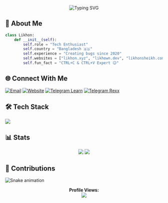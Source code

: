 <div align="center">
  <img src="https://readme-typing-svg.demolab.com?font=Fira+Code&duration=3000&pause=1000&color=38BDAE&center=true&vCenter=true&width=435&lines=Hi%2C+I'm+Likhon+%F0%9F%91%8B;Tech+Enthusiast+from+Bangladesh" alt="Typing SVG" />
</div>

## 🚀 About Me
```python
class Likhon:
    def __init__(self):
        self.role = "Tech Enthusiast"
        self.country = "Bangladesh 🇧🇩"
        self.experience = "Creating bugs since 2020"
        self.websites = ["likhon.xyz", "likhown.dev", "likhonsheikh.com"]
        self.fun_fact = "CTRL+C & CTRL+V Expert 😉"
```

## 🌐 Connect With Me
[![Email](https://img.shields.io/badge/Email-me%40likhonsheikh.com-D14836?style=flat-square&logo=gmail&logoColor=white)](mailto:me@likhonsheikh.com)
[![Website](https://img.shields.io/badge/Website-likhon.xyz-38BDAE?style=flat-square&logo=google-chrome&logoColor=white)](https://likhon.xyz)
[![Telegram Learn](https://img.shields.io/badge/Telegram-Learn_with_Likhon-26A5E4?style=flat-square&logo=telegram&logoColor=white)](https://t.me/LearnwithLikhon)
[![Telegram Rexx](https://img.shields.io/badge/Telegram-Rexx_Cheat-26A5E4?style=flat-square&logo=telegram&logoColor=white)](https://t.me/RexxCheat)

## 🛠️ Tech Stack
<div align="left">
  <img src="https://skillicons.dev/icons?i=html,css,js,python,vscode,git,github,cloudflare,gcp" />
</div>

## 📊 Stats
<div align="center">
  <img src="https://github-readme-stats.vercel.app/api?username=likhonisaac&show_icons=true&theme=tokyonight&hide_border=true&bg_color=0D1117" />
  <img src="https://github-readme-streak-stats.herokuapp.com/?user=likhonisaac&theme=tokyonight&hide_border=true&bg_color=0D1117" />
</div>

## 🐍 Contributions
![Snake animation](https://raw.githubusercontent.com/github/snk/output/github-contribution-grid-snake.svg)

<div align="center">
  <b>Profile Views:</b><br>
  <img src="https://profile-counter.glitch.me/likhonisaac/count.svg?" />
</div>
